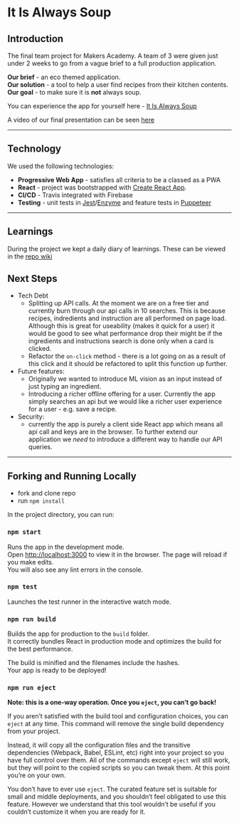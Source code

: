 # It Is Always Soup

## Introduction
The final team project for Makers Academy. A team of 3 were given just under 2 weeks to go from a vague brief to a full production application.

**Our brief** - an eco themed application. <br>
**Our solution** - a tool to help a user find recipes from their kitchen contents.<br>
**Our goal** - to make sure it is **not** always soup.

You can experience the app for yourself here - [It Is Always Soup](https://it-is-always-soup.firebaseapp.com)


A video of our final presentation can be seen [here](https://youtu.be/ijyHTx_QyWU)

------------------
## Technology

We used the following technologies:<br>
* **Progressive Web App** - satisfies all criteria to be a classed as a PWA<br>
* **React** - project was bootstrapped with [Create React App](https://github.com/facebook/create-react-app). <br>
* **CI/CD** - Travis integrated with Firebase<br>
* **Testing** - unit tests in [Jest](https://jestjs.io/)/[Enzyme](https://airbnb.io/enzyme/) and feature tests in [Puppeteer](https://github.com/GoogleChrome/puppeteer)

-----------------------
## Learnings
During the project we kept a daily diary of learnings. These can be viewed in the [repo wiki](https://github.com/ajosephides/i.i.a.s/wiki)

## Next Steps
* Tech Debt
  * Splitting up API calls. At the moment we are on a free tier and currently burn through our api calls in 10 searches. This is because recipes, indredients and instruction are all performed on page load. Although this is great for useability (makes it quick for a user) it would be good to see what performance drop their might be if the ingredients and instructions search is done only when a card is clicked.
  * Refactor the `on-click` method - there is a lot going on as a result of this click and it should be refactored to split this function up further.
* Future features:
  * Originally we wanted to introduce ML vision as an input instead of just typing an ingredient.
  * Introducing a richer offline offering for a user. Currently the app simply searches an api but we would like a richer user experience for a user - e.g. save a recipe.
* Security:
  * currently the app is purely a client side React app which means all api call and keys are in the browser. To further extend our application we *need* to introduce a different way to handle our API queries.

---------------------------------

## Forking and Running Locally
* fork and clone repo
* run `npm install`

In the project directory, you can run:

### `npm start`
Runs the app in the development mode.<br>
Open [http://localhost:3000](http://localhost:3000) to view it in the browser.
The page will reload if you make edits.<br>
You will also see any lint errors in the console.

### `npm test`
Launches the test runner in the interactive watch mode.

### `npm run build`
Builds the app for production to the `build` folder.<br>
It correctly bundles React in production mode and optimizes the build for the best performance.

The build is minified and the filenames include the hashes.<br>
Your app is ready to be deployed!

### `npm run eject`
**Note: this is a one-way operation. Once you `eject`, you can’t go back!**

If you aren’t satisfied with the build tool and configuration choices, you can `eject` at any time. This command will remove the single build dependency from your project.

Instead, it will copy all the configuration files and the transitive dependencies (Webpack, Babel, ESLint, etc) right into your project so you have full control over them. All of the commands except `eject` will still work, but they will point to the copied scripts so you can tweak them. At this point you’re on your own.

You don’t have to ever use `eject`. The curated feature set is suitable for small and middle deployments, and you shouldn’t feel obligated to use this feature. However we understand that this tool wouldn’t be useful if you couldn’t customize it when you are ready for it.

